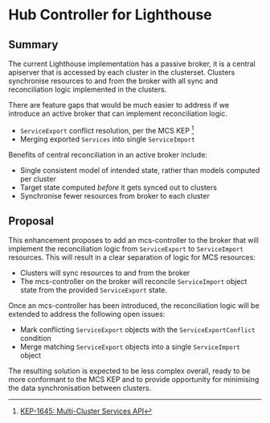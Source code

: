 # Hub Controller for Lighthouse

## Summary

The current Lighthouse implementation has a passive broker, it is a central apiserver that is
accessed by each cluster in the clusterset. Clusters synchronise resources to and from the
broker with all sync and reconciliation logic implemented in the clusters.

There are feature gaps that would be much easier to address if we introduce an active broker
that can implement reconciliation logic.

- `ServiceExport` conflict resolution, per the MCS KEP [^1]
- Merging exported `Services` into single `ServiceImport`

Benefits of central reconciliation in an active broker include:

- Single consistent model of intended state, rather than models computed per cluster
- Target state computed _before_ it gets synced out to clusters
- Synchronise fewer resources from broker to each cluster

## Proposal

This enhancement proposes to add an mcs-controller to the broker that will implement the
reconciliation logic from `ServiceExport` to `ServiceImport` resources. This will result in a
clear separation of logic for MCS resources:

- Clusters will sync resources to and from the broker
- The mcs-controller on the broker will reconcile `ServiceImport` object state from the
  provided `ServiceExport` state.

Once an mcs-controller has been introduced, the reconciliation logic will be extended to address
the following open issues:

- Mark conflicting `ServiceExport` objects with the `ServiceExportConflict` condition
- Merge matching `ServiceExport` objects into a single `ServiceImport` object

The resulting solution is expected to be less complex overall, ready to be more conformant to
the MCS KEP and to provide opportunity for minimising the data synchronisation between clusters.

[^1]: [KEP-1645: Multi-Cluster Services API](https://github.com/kubernetes/enhancements/tree/master/keps/sig-multicluster/1645-multi-cluster-services-api#constraints-and-conflict-resolution)
